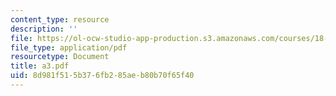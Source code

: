 ```yaml
---
content_type: resource
description: ''
file: https://ol-ocw-studio-app-production.s3.amazonaws.com/courses/18-433-combinatorial-optimization-fall-2003/8d981f515b376fb285aeb80b70f65f40_a3.pdf
file_type: application/pdf
resourcetype: Document
title: a3.pdf
uid: 8d981f51-5b37-6fb2-85ae-b80b70f65f40
---
```


